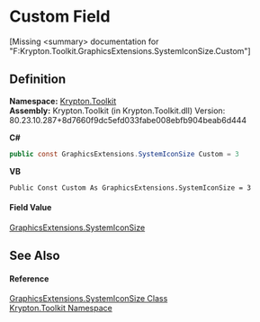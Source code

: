 # Custom Field


\[Missing &lt;summary&gt; documentation for "F:Krypton.Toolkit.GraphicsExtensions.SystemIconSize.Custom"\]



## Definition
**Namespace:** <a href="79d2eac2-21f4-54ff-7552-b20c33c30600.md">Krypton.Toolkit</a>  
**Assembly:** Krypton.Toolkit (in Krypton.Toolkit.dll) Version: 80.23.10.287+8d7660f9dc5efd033fabe008ebfb904beab6d444

**C#**
``` C#
public const GraphicsExtensions.SystemIconSize Custom = 3
```
**VB**
``` VB
Public Const Custom As GraphicsExtensions.SystemIconSize = 3
```



#### Field Value
<a href="1d0a575a-e294-939e-db3f-fe82840b39e1.md">GraphicsExtensions.SystemIconSize</a>

## See Also


#### Reference
<a href="1d0a575a-e294-939e-db3f-fe82840b39e1.md">GraphicsExtensions.SystemIconSize Class</a>  
<a href="79d2eac2-21f4-54ff-7552-b20c33c30600.md">Krypton.Toolkit Namespace</a>  
